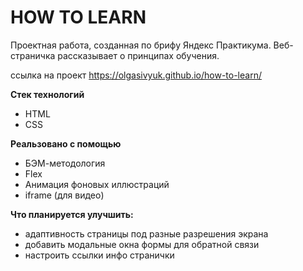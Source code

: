 # HOW TO LEARN  
Проектная работа, созданная по брифу Яндекс Практикума. Веб-страничка рассказывает о принципах обучения.  

ссылка на проект https://olgasivyuk.github.io/how-to-learn/

**Стек технологий**  
- HTML  
- CSS  


**Реальзовано с помощью**  
- БЭМ-методология  
- Flex  
- Анимация фоновых иллюстраций  
- iframe (для видео)  


**Что планируется улучшить:**  
- адаптивность страницы под разные разрешения экрана  
- добавить модальные окна формы для обратной связи  
- настроить ссылки инфо странички  
